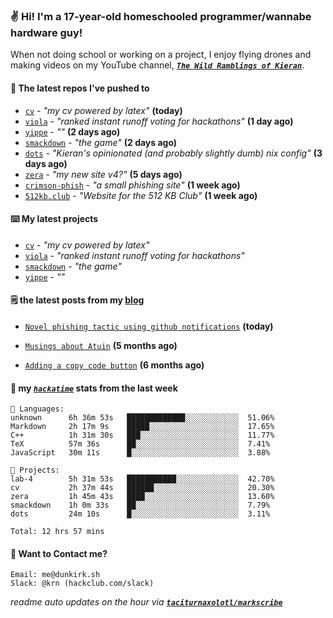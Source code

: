 ### ✌️ Hi! I'm a 17-year-old homeschooled programmer/wannabe hardware guy!

When not doing school or working on a project, I enjoy flying drones and making videos on my YouTube channel, [**_`The Wild Ramblings of Kieran`_**](https://youtube.com/@kieran.rambles).

#### 👷 The latest repos I've pushed to

- [`cv`](https://github.com/taciturnaxolotl/cv) - _"my cv powered by latex"_ **(today)**
- [`viola`](https://github.com/taciturnaxolotl/viola) - _"ranked instant runoff voting for hackathons"_ **(1 day ago)**
- [`yippe`](https://github.com/taciturnaxolotl/yippe) - _""_ **(2 days ago)**
- [`smackdown`](https://github.com/taciturnaxolotl/smackdown) - _"the game"_ **(2 days ago)**
- [`dots`](https://github.com/taciturnaxolotl/dots) - _"Kieran's opinionated (and probably slightly dumb) nix config"_ **(3 days ago)**
- [`zera`](https://github.com/taciturnaxolotl/zera) - _"my new site v4?"_ **(5 days ago)**
- [`crimson-phish`](https://github.com/taciturnaxolotl/crimson-phish) - _"a small phishing site"_ **(1 week ago)**
- [`512kb.club`](https://github.com/kevquirk/512kb.club) - _"Website for the 512 KB Club"_ **(1 week ago)**

#### ⌨️ My latest projects

- [`cv`](https://github.com/taciturnaxolotl/cv) - _"my cv powered by latex"_
- [`viola`](https://github.com/taciturnaxolotl/viola) - _"ranked instant runoff voting for hackathons"_
- [`smackdown`](https://github.com/taciturnaxolotl/smackdown) - _"the game"_
- [`yippe`](https://github.com/taciturnaxolotl/yippe) - _""_

#### 🗒️ the latest posts from my [blog](https://dunkirk.sh)

- [`Novel phishing tactic using github notifications`](https://dunkirk.sh/blog/github-phishing/) **(today)**

- [`Musings about Atuin`](https://dunkirk.sh/blog/atuin/) **(5 months ago)**

- [`Adding a copy code button`](https://dunkirk.sh/blog/adding-a-copy-button/) **(6 months ago)**



#### 📡 my [_`hackatime`_](https://waka.hackclub.com) stats from the last week

```text
💾 Languages:
unknown      6h 36m 53s   █████████████░░░░░░░░░░░░  51.06%
Markdown     2h 17m 9s    █████░░░░░░░░░░░░░░░░░░░░  17.65%
C++          1h 31m 30s   ███░░░░░░░░░░░░░░░░░░░░░░  11.77%
TeX          57m 36s      ██░░░░░░░░░░░░░░░░░░░░░░░  7.41%
JavaScript   30m 11s      █░░░░░░░░░░░░░░░░░░░░░░░░  3.88%

💼 Projects:
lab-4        5h 31m 53s   ███████████░░░░░░░░░░░░░░  42.70%
cv           2h 37m 44s   ██████░░░░░░░░░░░░░░░░░░░  20.30%
zera         1h 45m 43s   ████░░░░░░░░░░░░░░░░░░░░░  13.60%
smackdown    1h 0m 33s    ██░░░░░░░░░░░░░░░░░░░░░░░  7.79%
dots         24m 10s      █░░░░░░░░░░░░░░░░░░░░░░░░  3.11%

Total: 12 hrs 57 mins
```

#### 📮 Want to Contact me?

```text
Email: me@dunkirk.sh
Slack: @krn (hackclub.com/slack)
```

_readme auto updates on the hour via [**`taciturnaxolotl/markscribe`**](https://github.com/taciturnaxolotl/markscribe)_
